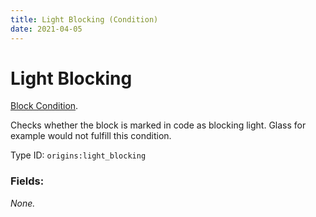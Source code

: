 ```yaml
---
title: Light Blocking (Condition)
date: 2021-04-05
---
```

# Light Blocking

[Block Condition](../block_conditions.md).

Checks whether the block is marked in code as blocking light. Glass for example would not fulfill this condition.

Type ID: `origins:light_blocking`

### Fields:

_None._
